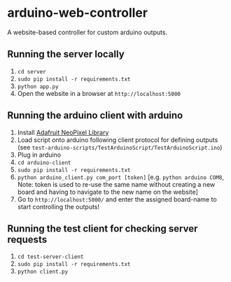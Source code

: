 # arduino-web-controller
A website-based controller for custom arduino outputs.

## Running the server locally
1. `cd server`
2. `sudo pip install -r requirements.txt`
3. `python app.py`
4. Open the website in a browser at `http://localhost:5000`

## Running the arduino client with arduino
1. Install [Adafruit NeoPixel Library](https://learn.adafruit.com/adafruit-neopixel-uberguide/arduino-library-installation)
2. Load script onto arduino following client protocol for defining outputs (see `test-arduino-scripts/TestArduinoScript/TestArduinoScript.ino`)
3. Plug in arduino
4. `cd arduino-client`
5. `sudo pip install -r requirements.txt`
6. `python arduino_client.py com_port [token]` [e.g. `python arduino COM8`, Note: token is used to re-use the same name without creating a new board and having to navigate to the new name on the website]
7. Go to `http://localhost:5000/` and enter the assigned board-name to start controlling the outputs!

## Running the test client for checking server requests
1. `cd test-server-client`
2. `sudo pip install -r requirements.txt`
3. `python client.py`
